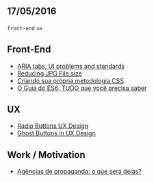 17/05/2016
----------

`front-end` `ux` 

## Front-End

- [ARIA tabs, UI problems and standards](https://alastairc.ac/2016/05/aria-tabs-ui-problems-and-standards/)
- [Reducing JPG File size](https://medium.com/@duhroach/reducing-jpg-file-size-e5b27df3257c#.mns0tiy9s)
- [Criando sua própria metodologia CSS](https://medium.com/@allanless/criando-sua-pr%C3%B3pria-metodologia-1db2861d3fb6#.dwtywa9yo)
- [O Guia do ES6: TUDO que você precisa saber](https://medium.com/@matheusml/o-guia-do-es6-tudo-que-voc%C3%AA-precisa-saber-8c287876325f#.4b85lag79)

## UX
 
- [Radio Buttons UX Design](http://babich.biz/radio-buttons-ux-design/)
- [Ghost Buttons in UX Design](https://uxplanet.org/ghost-buttons-in-ux-design-4cf3717334f8#.woo6kcusb)

## Work / Motivation

- [Agências de propaganda: o que será delas?](http://www.proxxima.com.br/home/proxxima/2016/05/16/agencias-de-propaganda-o-que-sera-delas.html)
